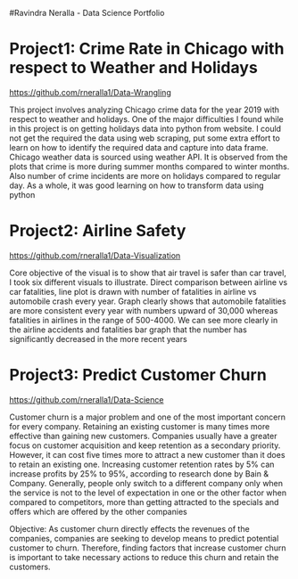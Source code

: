 #Ravindra Neralla - Data Science Portfolio

# Project1: Crime Rate in Chicago with respect to Weather and Holidays

https://github.com/rneralla1/Data-Wrangling

This project involves analyzing Chicago crime data for the year 2019 with respect to weather and holidays. One of the major difficulties I found while in this project is on getting holidays data into python from website.  I could not get the required the data using web scraping, put some extra effort to learn on how to identify the required data and capture into data frame.  Chicago weather data is sourced using weather API.
It is observed from the plots that crime is more during summer months compared to winter months.  Also number of crime incidents are more on holidays compared to regular day.  As a whole, it was good learning on how to transform data using python

# Project2: Airline Safety

https://github.com/rneralla1/Data-Visualization

Core objective of the visual is to show that air travel is safer than car travel, I took six different visuals to illustrate.  Direct comparison between airline vs car fatalities, line plot is drawn with number of fatalities in airline vs automobile crash every year.  Graph clearly shows that automobile fatalities are more consistent every year with numbers upward of 30,000 whereas fatalities in airlines in the range of 500-4000.   We can see more clearly in the airline accidents and fatalities bar graph that the number has significantly decreased in the more recent years

# Project3: Predict Customer Churn

https://github.com/rneralla1/Data-Science

Customer churn is a major problem and one of the most important concern for every company. Retaining an existing customer is many times more effective than gaining new customers.  Companies usually have a greater focus on customer acquisition and keep retention as a secondary priority. However, it can cost five times more to attract a new customer than it does to retain an existing one. Increasing customer retention rates by 5% can increase profits by 25% to 95%, according to research done by Bain & Company.  Generally, people only switch to a different company only when the service is not to the level of expectation in one or the other factor when compared to competitors, more than getting attracted to the specials and offers which are offered by the other companies

Objective:
As customer churn directly effects the revenues of the companies, companies are seeking to develop means to predict potential customer to churn. Therefore, finding factors that increase customer churn is important to take necessary actions to reduce this churn and retain the customers. 
